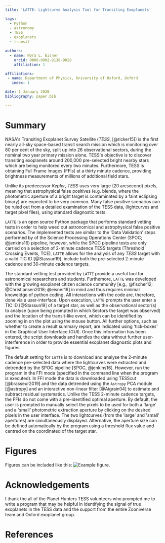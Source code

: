 ```yaml
---
title: 'LATTE: Lightcurve Analysis Tool for Transiting Exoplanets'

tags:
  - Python
  - astronomy
  - TESS
  - exoplanets
  - transit

authors:
  - name: Nora L. Eisner
    orcid: 0000-0002-9138-9028
    affiliation: 1

affiliations:
 - name: Department of Physics, University of Oxford, Oxford
   index: 1

date: 1 January 2020
bibliography: paper.bib

---
```


# Summary


NASA's Transiting Exoplanet Survey Satellite (*TESS*, [@ricker15]) is the first nearly all-sky space-based transit search mission which is monitoring over 80 per cent of the sky, split up into 26 observational sectors, during the nominal two year primary mission alone. TESS's objective is to discover transiting exoplanets around 200,000 pre-selected bright nearby stars which are being monitored every two minutes. Furthermore, TESS is obtaining Full Frame Images (FFIs) at a thirty minute cadence, providing brightness measurements of millions of additional field stars. 

Unlike its predecessor *Kepler*, *TESS* uses very large (20 arcsecond) pixels, meaning that astrophysical false positives (e.g. blends, where the photometric aperture of a bright target is contaminated by a faint eclipsing binary) are expected to be very common. Many false positive scenarios can be ruled out from a detailed examination of the TESS data, (lightcurves and target pixel files), using standard diagnostic tests. 

``LATTE`` is an open source Python package that performs standard vetting tests in order to help weed out astronomical and astrophysical false positive scenarios. The implemented tests are similar to the ‘Data Validation’ steps performed by of the Science Processing Operations Center (SPOC; @jenkins16) pipeline, however, while the SPOC pipeline tests are only carried on a selection of 2-minute cadence TESS targets (Threshold Crossing Events, TCE), ``LATTE`` allows for the analysis of any *TESS* target with a valid TIC ID [@Stassun19], include both the pre-selected 2-minute cadence and 30-minute cadence targets.

The standard vetting test provided by ``LATTE`` provide a useful tool for astronomical researchers and students. Furthemore, ``LATTE`` was developed with the growing exoplanet citizen science community [e.g., @fischer12; @Christiansen2018; @eisner19] in mind and thus requires minimal knoweldge of python coding. All interactions with the code are, therefore, done via a user-interface. Upon execution, ``LATTE`` prompts the user enter a TIC ID [@Stassun19] of a target star, as well as the observational sector(s) to analyse (upon being prompted in which Sectors the target was observed) and the location of the transit-like event, which can be identified by zooming in on the plot using the mouse button. All further options, such as whether to create a result summary report, are indicated using 'tick-boxes' in the Graphical User Interface (GUI). Once this information has been entered, the script downloads and handles the data without further user-interference in order to provide essential exoplanet diagnostic plots and figures. 

The default setting for ``LATTE`` is to download and analyse the 2-minute cadence pre-selected data where the lightcurves were extracted and detrended by the SPOC pipeline [SPOC, @jenkins16]. However, run the program in the FFI mode (specified in the command line when the program is executed). In FFI mode the data is downloaded using TESScut [@brasseur2019] and the data detrended using the ``Astropy`` PCA module [@astropy] and an interactive non-linear filter [@Aigrain04] to estimate and subtract residual systematics. Unlike the TESS 2-minute cadence targets, the FFIs do not come with a pre-identified optimal aperture. By default, the user is prompted to manually select the pixels to be used for both a 'large' and a 'small' photometric extraction aperture by clicking on the desired pixels in the user interface. The two lightcurves (from the 'large' and 'small' apertures) are simultaneously displayed. Alternative, the aperture size can be defined automatically by the program using a threshold flux value and centred on the coordinated of the target star.



# Figures

Figures can be included like this: ![Example figure.](figure.png)

# Acknowledgements

I thank the all of the Planet Hunters TESS volunteers who prompted me to write a program that may be helpful in identifying the signal of true exoplanets in the TESS data and the support from the entire Zooniverse team and Oxford exoplanet group.

# References


